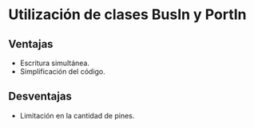 # Utilización de clases BusIn y PortIn

## Ventajas
* Escritura simultánea.
* Simplificación del código.

## Desventajas
* Limitación en la cantidad de pines.

